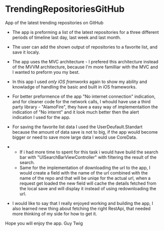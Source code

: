 # TrendingRepositoriesGitHub
App of the latest trending repositories on GitHub 

* The app is preforming a list of the latest repositories for a three different periods of timeline last day, last week and last month.

* The user can add the shown output of repositories to a favorite list, and save it localy.

* The app uses the MVC architecture - I prefered this architecture instead of the MVVM architecture, because I'm more familliar with the MVC and I wanted to preform you my best.

* In this app I used *only iOS framworks* again to show my ability and knowladge of handling the basic and built in iOS frameworks.

* For better preformence of the app "No internet connection" indication, and for cleaner code for the network calls, I whould have use a third party library - "AlamoFire", they have a easy way of implementaition the indication of "No internt" and it look much better then the alert indication I used for the app.

* For saving the favorite list data I used the UserDeufault.Standart because the amount of data save is not to big, if the app would become bigger or need to save more large data I would use CoreData.

* - If i had more time to spent for this task i would have build the search bar with "UISearchBarViewController" with filtering the result of the search. 
  - Same for the implementation of downloading the url to the app, I would create a field with the name of the url combined with the name of the repo and that will be uniqe for the actual url, when a request get loaded the new field will cache the details fetched from the local save and will display it instead of using redownloading the url.
  
* I would like to say that I really enjoyed working and building the app, I also learned new thing about fetching the right RestApi, that needed more thinking of my side for how to get it.

Hope you will enjoy the app.
Guy Twig

